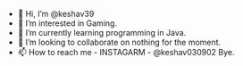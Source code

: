 - 👋 Hi, I’m @keshav39
- 👀 I’m interested in Gaming.
- 🌱 I’m currently learning programming in Java.
- 💞️ I’m looking to collaborate on nothing for the moment.
- 📫 How to reach me - INSTAGARM - @keshav030902
Bye.

<!---
keshav39/keshav39 is a ✨ special ✨ repository because its `README.md` (this file) appears on your GitHub profile.
You can click the Preview link to take a look at your changes.
--->

